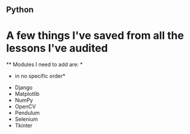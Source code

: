 ## Python
# A few things I've saved from all the lessons I've audited
** Modules I need to add are: *
* in no specific order*
- Django
- Matplotlib
- NumPy
- OpenCV 
- Pendulum
- Selenium 
- Tkinter 

